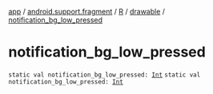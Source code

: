 [app](../../../index.md) / [android.support.fragment](../../index.md) / [R](../index.md) / [drawable](index.md) / [notification_bg_low_pressed](.)

# notification_bg_low_pressed

`static val notification_bg_low_pressed: `[`Int`](https://kotlinlang.org/api/latest/jvm/stdlib/kotlin/-int/index.html)
`static val notification_bg_low_pressed: `[`Int`](https://kotlinlang.org/api/latest/jvm/stdlib/kotlin/-int/index.html)